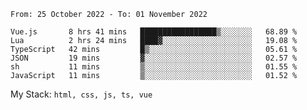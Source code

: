 <!--START_SECTION:waka-->

```text
From: 25 October 2022 - To: 01 November 2022

Vue.js       8 hrs 41 mins   █████████████████▒░░░░░░░   68.89 %
Lua          2 hrs 24 mins   ████▓░░░░░░░░░░░░░░░░░░░░   19.08 %
TypeScript   42 mins         █▒░░░░░░░░░░░░░░░░░░░░░░░   05.61 %
JSON         19 mins         ▓░░░░░░░░░░░░░░░░░░░░░░░░   02.57 %
sh           11 mins         ▒░░░░░░░░░░░░░░░░░░░░░░░░   01.55 %
JavaScript   11 mins         ▒░░░░░░░░░░░░░░░░░░░░░░░░   01.52 %
```

<!--END_SECTION:waka-->
My Stack: `html, css, js, ts, vue`
